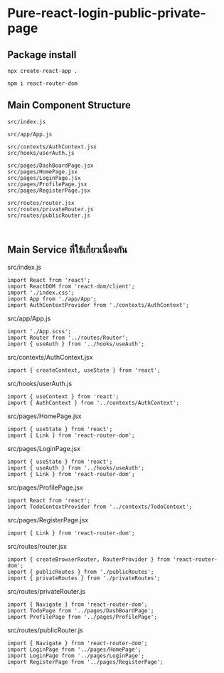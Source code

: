 # Pure-react-login-public-private-page


## Package install 

```
npx create-react-app .

npm i react-router-dom 

```
## Main Component Structure

```
src/index.js

src/app/App.js

src/contexts/AuthContext.jsx
src/hooks/userAuth.js

src/pages/DashBoardPage.jsx
src/pages/HomePage.jsx
src/pages/LoginPage.jsx
src/pages/ProfilePage.jsx
src/pages/RegisterPage.jsx

src/routes/router.jsx
src/routes/privateRouter.js
src/routes/publicRouter.js



```

## Main Service ที่ใช้เกี่ยวเนื่องกัน

src/index.js
```
import React from 'react';
import ReactDOM from 'react-dom/client';
import './index.css';
import App from './app/App';
import AuthContextProvider from './contexts/AuthContext';
```
src/app/App.js

```
import './App.scss';
import Router from '../routes/Router';
import { useAuth } from '../hooks/useAuth';
```

src/contexts/AuthContext.jsx
```
import { createContext, useState } from 'react';
```
src/hooks/userAuth.js

```
import { useContext } from 'react';
import { AuthContext } from '../contexts/AuthContext';
```
src/pages/HomePage.jsx
```
import { useState } from 'react';
import { Link } from 'react-router-dom';
```
src/pages/LoginPage.jsx
```
import { useState } from 'react';
import { useAuth } from '../hooks/useAuth';
import { Link } from 'react-router-dom';
```
src/pages/ProfilePage.jsx
```
import React from 'react';
import TodoContextProvider from '../contexts/TodoContext';
```
src/pages/RegisterPage.jsx
```
import { Link } from 'react-router-dom';
```
src/routes/router.jsx

```
import { createBrowserRouter, RouterProvider } from 'react-router-dom';
import { publicRoutes } from './publicRoutes';
import { privateRoutes } from './privateRoutes';
```
src/routes/privateRouter.js
```
import { Navigate } from 'react-router-dom';
import TodoPage from '../pages/DashBoardPage';
import ProfilePage from '../pages/ProfilePage';
```
src/routes/publicRouter.js

```
import { Navigate } from 'react-router-dom';
import LoginPage from '../pages/HomePage';
import LoginPage from '../pages/LoginPage';
import RegisterPage from '../pages/RegisterPage';

```



